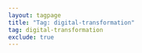 ```yaml
---
layout: tagpage
title: "Tag: digital-transformation"
tag: digital-transformation
exclude: true
---
```

